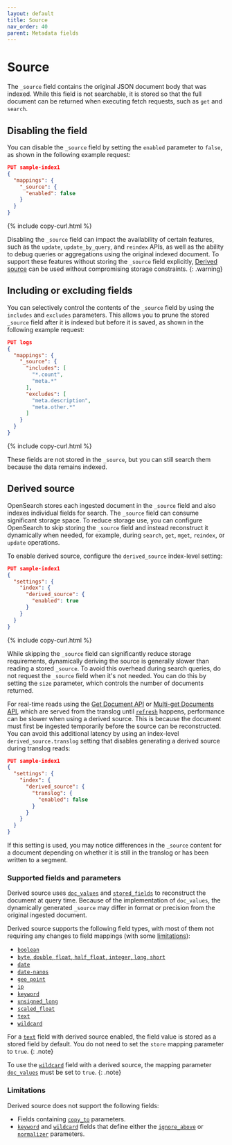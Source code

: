 ```yaml
---
layout: default
title: Source
nav_order: 40
parent: Metadata fields
---
```


# Source

The `_source` field contains the original JSON document body that was indexed. While this field is not searchable, it is stored so that the full document can be returned when executing fetch requests, such as `get` and `search`.

## Disabling the field

You can disable the `_source` field by setting the `enabled` parameter to `false`, as shown in the following example request:

```json
PUT sample-index1
{
  "mappings": {
    "_source": {
      "enabled": false
    }
  }
}
```
{% include copy-curl.html %}

Disabling the `_source` field can impact the availability of certain features, such as the `update`, `update_by_query`, and `reindex` APIs, as well as the ability to debug queries or aggregations using the original indexed document. To support these features without storing the `_source` field explicitly, [Derived source]({{site.url}}{{site.baseurl}}/field-types/metadata-fields/source/#derived-source) can be used without compromising storage constraints.
{: .warning}

## Including or excluding fields

You can selectively control the contents of the `_source` field by using the `includes` and `excludes` parameters. This allows you to prune the stored `_source` field after it is indexed but before it is saved, as shown in the following example request:

```json
PUT logs
{
  "mappings": {
    "_source": {
      "includes": [
        "*.count",
        "meta.*"
      ],
      "excludes": [
        "meta.description",
        "meta.other.*"
      ]
    }
  }
}
```
{% include copy-curl.html %}

These fields are not stored in the `_source`, but you can still search them because the data remains indexed.

## Derived source

OpenSearch stores each ingested document in the `_source` field and also indexes individual fields for search. The `_source` field can consume significant storage space. To reduce storage use, you can configure OpenSearch to skip storing the `_source` field and instead reconstruct it dynamically when needed, for example, during `search`, `get`, `mget`, `reindex`, or `update` operations.

To enable derived source, configure the `derived_source` index-level setting:


```json
PUT sample-index1
{
  "settings": {
    "index": {
      "derived_source": {
        "enabled": true
      }
    }
  }
}
```
{% include copy-curl.html %}

While skipping the `_source` field can significantly reduce storage requirements, dynamically deriving the source is generally slower than reading a stored `_source`. To avoid this overhead during search queries, do not request the `_source` field when it's not needed. You can do this by setting the `size` parameter, which controls the number of documents returned.

For real-time reads using the [Get Document API]({{site.url}}{{site.baseurl}}/api-reference/document-apis/get-documents/) or [Multi-get Documents API]({{site.url}}{{site.baseurl}}/api-reference/document-apis/multi-get/), which are served from the translog until [`refresh`]({{site.url}}{{site.baseurl}}/api-reference/index-apis/refresh/) happens, performance can be slower when using a derived source. This is because the document must first be ingested temporarily before the source can be reconstructed. You can avoid this additional latency by using an index-level `derived_source.translog` setting that disables generating a derived source during translog reads:

```json
PUT sample-index1
{
  "settings": {
    "index": {
      "derived_source": {
        "translog": {
          "enabled": false
        }
      }
    }
  }
}
```

If this setting is used, you may notice differences in the `_source` content for a document depending on whether it is still in the translog or has been written to a segment.

### Supported fields and parameters

Derived source uses [`doc_values`]({{site.url}}{{site.baseurl}}/field-types/mapping-parameters/doc-values/) and [`stored_fields`]({{site.url}}{{site.baseurl}}/field-types/mapping-parameters/store/) to reconstruct the document at query time. Because of the implementation of `doc_values`, the dynamically generated `_source` may differ in format or precision from the original ingested document.

Derived source supports the following field types, with most of them not requiring any changes to field mappings (with some [limitations](#limitations)):

- [`boolean`]({{site.url}}{{site.baseurl}}/field-types/supported-field-types/boolean/)
- [`byte`, `double`, `float`, `half_float`, `integer`, `long`, `short`]({{site.url}}{{site.baseurl}}/field-types/supported-field-types/numeric/)
- [`date`]({{site.url}}{{site.baseurl}}/field-types/supported-field-types/date/)
- [`date-nanos`]({{site.url}}{{site.baseurl}}/field-types/supported-field-types/date-nanos/)
- [`geo_point`]({{site.url}}{{site.baseurl}}/opensearch/supported-field-types/geo-point/)
- [`ip`]({{site.url}}{{site.baseurl}}/field-types/supported-field-types/ip/)
- [`keyword`]({{site.url}}{{site.baseurl}}/field-types/supported-field-types/keyword/)
- [`unsigned_long`]({{site.url}}{{site.baseurl}}/field-types/supported-field-types/unsigned-long/)
- [`scaled_float`]({{site.url}}{{site.baseurl}}/field-types/supported-field-types/numeric/)
- [`text`]({{site.url}}{{site.baseurl}}/field-types/supported-field-types/text/)
- [`wildcard`]({{site.url}}{{site.baseurl}}/field-types/supported-field-types/wildcard/)

For a [`text`]({{site.url}}{{site.baseurl}}/field-types/supported-field-types/text/) field with derived source enabled, the field value is stored as a stored field by default. You do not need to set the `store` mapping parameter to `true`.
{: .note}

To use the [`wildcard`]({{site.url}}{{site.baseurl}}/field-types/supported-field-types/wildcard/) field with a derived source, the mapping parameter [`doc_values`]({{site.url}}{{site.baseurl}}/field-types/mapping-parameters/doc-values/) must be set to `true`.
{: .note}

### Limitations

Derived source does not support the following fields:

- Fields containing [`copy_to`]({{site.url}}{{site.baseurl}}/field-types/mapping-parameters/copy-to/) parameters.
- [`keyword`]({{site.url}}{{site.baseurl}}/opensearch/supported-field-types/keyword/) and [`wildcard`]({{site.url}}{{site.baseurl}}/field-types/supported-field-types/wildcard/) fields that define either the [`ignore_above`]({{site.url}}{{site.baseurl}}/field-types/mapping-parameters/ignore-above/) or [`normalizer`]({{site.url}}{{site.baseurl}}/analyzers/normalizers/) parameters.
